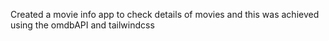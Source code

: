 Created a movie info app to check details of movies and this was achieved using the omdbAPI and tailwindcss
